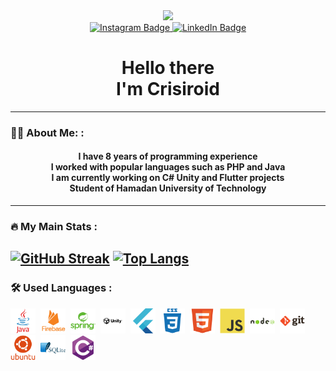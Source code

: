 <div id="header" align="center">
  <img src="https://media.giphy.com/media/ZVik7pBtu9dNS/giphy.gif" width="300"/>
</div>

<div id="badges" align="center">
	<a href="https://www.instagram.com/trloneloa/">
  	<img src="https://img.shields.io/badge/Instagram-red?style=for-the-badge&logo=instagram&logoColor=white" alt="Instagram Badge"/>
	</a>
	<a href="https://www.linkedin.com/in/amir-sajjad-hp-4371351b6/">
	<img src="https://img.shields.io/badge/LinkedIn-blue?style=for-the-badge&logo=linkedin&logoColor=white" alt="LinkedIn Badge"/>
	</a>
</div>
<h1 align="center">
  Hello there<br/>
  I'm Crisiroid
</h1>

---

### :man_technologist: About Me: :
<h4 align="center">
	I have 8 years of programming experience<br/>
	I worked with popular languages such as PHP and Java<br/>
	I am currently working on C# Unity and Flutter projects<br/>
	Student of Hamadan University of Technology<br/>
</h4>

---

### :fire: My Main Stats :
[![GitHub Streak](http://github-readme-streak-stats.herokuapp.com?user=Crisiroid&theme=radical&border_radius=5&mode=weekly)](https://git.io/streak-stats)
[![Top Langs](https://github-readme-stats.vercel.app/api/top-langs/?username=Crisiroid&layout=compact&theme=vision-friendly-dark)](https://github.com/anuraghazra/github-readme-stats)
---

### :hammer_and_wrench: Used Languages :
<div>
  	<img src="https://github.com/devicons/devicon/blob/master/icons/java/java-original-wordmark.svg" title="Java" alt="Java" width="40" height="40"/>&nbsp;
  	<img src="https://github.com/devicons/devicon/blob/master/icons/firebase/firebase-plain-wordmark.svg" title="FireBase" alt="React" width="40" height="40"/>&nbsp;
  	<img src="https://github.com/devicons/devicon/blob/master/icons/spring/spring-original-wordmark.svg" title="Spring" alt="Spring" width="40" height="40"/>&nbsp;
  	<img src="https://github.com/devicons/devicon/blob/master/icons/unity/unity-original-wordmark.svg" title="Unity" alt="Material UI" width="40" height="40"/>&nbsp;
  	<img src="https://github.com/devicons/devicon/blob/master/icons/flutter/flutter-original.svg" title="Flutter" alt="Flutter" width="40" height="40"/>&nbsp;
  	<img src="https://github.com/devicons/devicon/blob/master/icons/css3/css3-plain-wordmark.svg"  title="CSS3" alt="CSS" width="40" height="40"/>&nbsp;
  	<img src="https://github.com/devicons/devicon/blob/master/icons/html5/html5-original.svg" title="HTML5" alt="HTML" width="40" height="40"/>&nbsp;
  	<img src="https://github.com/devicons/devicon/blob/master/icons/javascript/javascript-original.svg" title="JavaScript" alt="JavaScript" width="40" height="40"/>&nbsp;
  	<img src="https://github.com/devicons/devicon/blob/master/icons/nodejs/nodejs-original-wordmark.svg" title="NodeJS" alt="NodeJS" width="40" height="40"/>&nbsp;
  	<img src="https://github.com/devicons/devicon/blob/master/icons/git/git-original-wordmark.svg" title="Git" **alt="Git" width="40" height="40"/>&nbsp;
	<img src="https://github.com/devicons/devicon/blob/master/icons/ubuntu/ubuntu-plain-wordmark.svg" title="Ubuntu" **alt="Ubuntu" width="40" height="40"/>&nbsp;
	<img src="https://github.com/devicons/devicon/blob/master/icons/sqlite/sqlite-original-wordmark.svg" title="Sqlite" **alt="Sqlite" width="40" height="40"/>&nbsp;
	<img src="https://github.com/devicons/devicon/blob/master/icons/csharp/csharp-original.svg" title="Csharp" **alt="Csharp" width="40" height="40"/>&nbsp;
	
</div>
